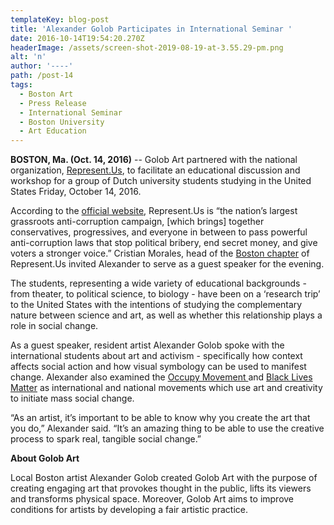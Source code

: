 ```yaml
---
templateKey: blog-post
title: 'Alexander Golob Participates in International Seminar '
date: 2016-10-14T19:54:20.270Z
headerImage: /assets/screen-shot-2019-08-19-at-3.55.29-pm.png
alt: 'n'
author: '----'
path: /post-14
tags:
  - Boston Art
  - Press Release
  - International Seminar
  - Boston University
  - Art Education
---
```

**BOSTON, Ma. (Oct. 14, 2016)** -- Golob Art partnered with the national organization, [Represent.Us](https://represent.us/), to facilitate an educational discussion and workshop for a group of Dutch university students studying in the United States Friday, October 14, 2016. 

According to the [official website](https://represent.us/), Represent.Us is “the nation’s largest grassroots anti-corruption campaign, \[which brings] together conservatives, progressives, and everyone in between to pass powerful anti-corruption laws that stop political bribery, end secret money, and give voters a stronger voice.” Cristian Morales, head of the [Boston chapter](http://volunteer.represent.us/boston) of Represent.Us invited Alexander to serve as a guest speaker for the evening.

The students, representing a wide variety of educational backgrounds - from theater, to political science, to biology - have been on a ‘research trip’ to the United States with the intentions of studying the complementary nature between science and art, as well as whether this relationship plays a role in social change.

As a guest speaker, resident artist Alexander Golob spoke with the international students about art and activism - specifically how context affects social action and how visual symbology can be used to manifest change. Alexander also examined the [Occupy Movement ](http://occupywallst.org/)and [Black Lives Matter](http://blacklivesmatter.com/) as international and national movements which use art and creativity to initiate mass social change.

“As an artist, it’s important to be able to know why you create the art that you do,” Alexander said. “It’s an amazing thing to be able to use the creative process to spark real, tangible social change.” 



**About Golob Art**

Local Boston artist Alexander Golob created Golob Art with the purpose of creating engaging art that provokes thought in the public, lifts its viewers and transforms physical space. Moreover, Golob Art aims to improve conditions for artists by developing a fair artistic practice.
